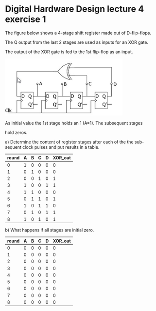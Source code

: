 # Digital Hardware Design lecture 4 exercise 1

The figure below shows a 4-stage shift register made out of D-flip-flops. 

The Q output from the last 2 stages are used as inputs for an XOR gate. 

The output of the XOR gate is fed to the 1st flip-flop as an input.

![shift](shift.jpg)

As initial value the 1st stage holds an 1  (A=1). The subsequent stages 

hold zeros.

a) Determine the content of register stages after each of the the sub-sequent clock pulses and put results in a table.

| round | A | B | C | D | XOR_out |
|-------|---|---|---|---|---------|
| 0     | 1 | 0 | 0 | 0 | 0       |
| 1     | 0 | 1 | 0 | 0 | 0       |
| 2     | 0 | 0 | 1 | 0 | 1       |
| 3     | 1 | 0 | 0 | 1 | 1       |
| 4     | 1 | 1 | 0 | 0 | 0       |
| 5     | 0 | 1 | 1 | 0 | 1       |
| 6     | 1 | 0 | 1 | 1 | 0       |
| 7     | 0 | 1 | 0 | 1 | 1       |
| 8     | 1 | 0 | 1 | 0 | 1       |

b) What happens if all stages are initial zero.

| round | A | B | C | D | XOR_out |
|-------|---|---|---|---|---------|
| 0     | 0 | 0 | 0 | 0 | 0       |
| 1     | 0 | 0 | 0 | 0 | 0       |
| 2     | 0 | 0 | 0 | 0 | 0       |
| 3     | 0 | 0 | 0 | 0 | 0       |
| 4     | 0 | 0 | 0 | 0 | 0       |
| 5     | 0 | 0 | 0 | 0 | 0       |
| 6     | 0 | 0 | 0 | 0 | 0       |
| 7     | 0 | 0 | 0 | 0 | 0       |
| 8     | 0 | 0 | 0 | 0 | 0       |
